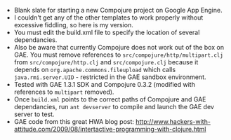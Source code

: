 * Blank slate for starting a new Compojure project on Google App Engine.
* I couldn't get any of the other templates to work properly without excessive fiddling, so here is my version.
* You must edit the build.xml file to specify the location of several dependancies.
* Also be aware that currently Compojure does not work out of the box on GAE.  You must remove references to `src/compojure/http/multipart.clj` from `src/compojure/http.clj` and `src/compojure.clj` because it depends on `org.apache.commons.fileupload` which calls `java.rmi.server.UID` - restricted in the GAE sandbox environment.
* Tested with GAE 1.3.1 SDK and Compojure 0.3.2 (modified with references to `multipart` removed).
* Once `build.xml` points to the correct paths of Compojure and GAE dependancies, run `ant devserver` to compile and launch the GAE dev server to test.
* GAE code from this great HWA blog post: http://www.hackers-with-attitude.com/2009/08/intertactive-programming-with-clojure.html
